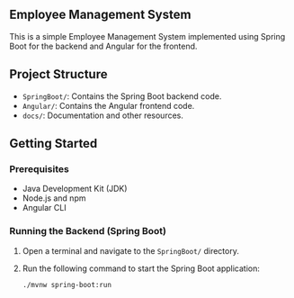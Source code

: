 ## Employee Management System

This is a simple Employee Management System implemented using Spring Boot for the backend and Angular for the frontend.

## Project Structure

- `SpringBoot/`: Contains the Spring Boot backend code.
- `Angular/`: Contains the Angular frontend code.
- `docs/`: Documentation and other resources.

## Getting Started

### Prerequisites

- Java Development Kit (JDK)
- Node.js and npm
- Angular CLI

### Running the Backend (Spring Boot)

1. Open a terminal and navigate to the `SpringBoot/` directory.
2. Run the following command to start the Spring Boot application:

   ```bash
   ./mvnw spring-boot:run
